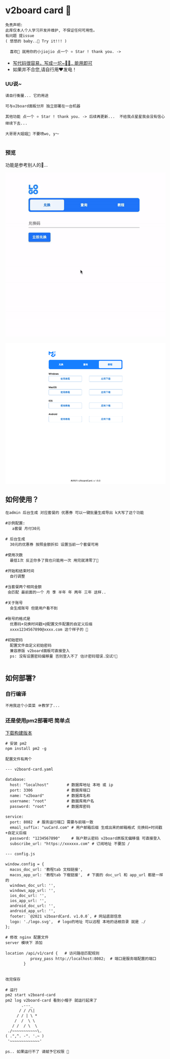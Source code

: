 # v2board card 🍭

```
免责声明:
此库仅本人个人学习开发并维护, 不保证任何可用性。
有问题 提issue
( 悠悠的 baby..🌹 Try it!!! )

  喜欢🥰 就用你的小jiojio 点一个 ⭐️ Star ! thank you. ->
```

- [写代码很容易，写成一坨~😶‍🌫️.. 能用即可](https://github.com/trekhleb/state-of-the-art-shitcode)
- 如果并不合您,请自行用❤️发电！

### UU说~
```
请自行衡量... 它的用途

可与v2board面板分开 独立部署在一台机器

其他功能 点一个 ⭐️ Star ! thank you. -> 后续再更新...  不给我点星星我会没有信心继续下去...

大哥哥大姐姐🥱 不要喷wo, y～
```
#
### 预览
功能是参考别人的🥶...

![](image/v2board-card-v1.0.0.gif)

![](image/v2board-card-v1.0.0.png)

## 如何使用？
```shell
在admin 后台生成 对应套餐的 优惠券 可以一键批量生成导出 k大写了这个功能 

#示例配置:
   a套餐 月付30元 
   
# 后台生成 
  30元的优惠券 按照金额折扣 设置当前一个套餐可用
  
#使用次数
  最低1次 反正你多了我也只能用一次 用完就清零了🥶 
  
#开始和结束时间 
  自行调整
  
#当套餐两个相同金额 
 会匹配 最前面的一个 月 季 半年 年 两年 三年 这样..

#关于账号 
  会生成账号 但是用户看不到
  
#账号的格式是
  优惠码+兑换时间戳+@配置文件配置的自定义后缀 
  xxxx1234567890@xxxx.com 这个样子的 👗
  
#初始密码 
  配置文件自定义初始密码 
  兼容原版 v2board面板可直接登入 
  ps: 没有设置密码偏移量 否则登入不了 估计密码错误.没试!🥶
  
```


## 如何部署?

### 自行编译
```
不用我这个小菜菜 🪖教学了...
```

### 还是使用pm2部署吧 简单点
[下载构建版本](https://github.com/MiyaUU/v2board-card/releases)

```shell
# 安装 pm2 
npm install pm2 -g

配置文件有两个

--- v2board-card.yaml

database:
  host: "localhost"        # 数据库地址 本地 或 ip
  port: 3306               # 数据库端口
  name: "v2board"          # 数据库名称
  username: "root"         # 数据库用户名
  password: "root"         # 数据库密码

service:
  port: 8082  # 服务运行端口 需要与前端一致
  email_suffix: "uuCard.com" # 用户邮箱后缀 生成出来的邮箱格式 兑换码+时间戳+自定义后缀
  password: "1234567890"     # 账户默认密码 v2board原版无偏移值 可直接登入
  subscribe_url: "https://xxxxxx.com" # 订阅地址 不要加 /

--- config.js 

window.config = {
  macos_doc_url: '教程tab 文档链接',
  macos_app_url: '教程tab 下载链接',  # 下面的 doc_url 和 app_url 都是一样的 
  windows_doc_url: '',
  windows_app_url: '',
  ios_doc_url: '',
  ios_app_url: '',
  android_doc_url: '',
  android_app_url: '',
  footer: `@2021 v2boardCard. v1.0.0`, # 网站底部信息
  logo: './logo.svg',  # logo的地址 可以远程 本地的话根目录 就是 ./ 
};

# 修改 nginx 配置文件 
server 模块下 添加

location /api/v1/card {   # 访问路径匹配规则
           proxy_pass http://localhost:8082;  # 端口是服务端配置的端口
        } 


改完保存

# 运行
pm2 start v2board-card
pm2 log v2board-card 看到小帽子 就运行起来了
       .---_
      / / /\|
     / / | \ *
    /  /  \ \
   / /  / \  \
 ./~~~~~~~~~~~\.
( .",^. -". '.~ )
 '~~~~~~~~~~~~~'  

ps.. 如果运行不了 请赋予它权限 🍭

```
